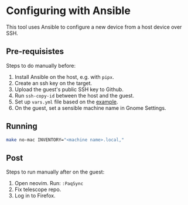 # Configuring with Ansible

This tool uses Ansible to configure a new device from a host device over SSH.

## Pre-requisistes

Steps to do manually before:

1. Install Ansible on the host, e.g. with `pipx`.
2. Create an ssh key on the target.
3. Upload the guest's public SSH key to Github.
4. Run `ssh-copy-id` between the host and the guest.
5. Set up `vars.yml` file based on the [example](./vars.yml.example).
6. On the guest, set a sensible machine name in Gnome Settings.

## Running

```bash
make no-mac INVENTORY="<machine name>.local,"
```

## Post

Steps to run manually after on the guest:

1. Open neovim. Run: `:PaqSync`
2. Fix telescope repo.
3. Log in to Firefox.
